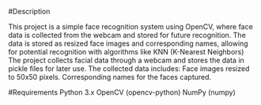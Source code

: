 #Description

This project is a simple face recognition system using OpenCV, where face data is collected from the webcam and stored for future recognition. 
The data is stored as resized face images and corresponding names, allowing for potential recognition with algorithms like KNN (K-Nearest Neighbors)
The project collects facial data through a webcam and stores the data in pickle files for later use. The collected data includes:
Face images resized to 50x50 pixels.
Corresponding names for the faces captured.

#Requirements
Python 3.x
OpenCV (opencv-python)
NumPy (numpy)
